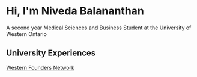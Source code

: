 # Hi, I'm Niveda Balananthan

A second year Medical Sciences and Business Student at the University of Western Ontario

## **University Experiences**
[Western Founders Network](https://www.foundersnetwork.ca/)
